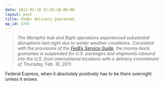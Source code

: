 ```yaml
---
date: 2011-02-10 22:56:58-08:00
layout: post
title: FedEx delivery guarantee
wp_id: 1747
---
```

> _The Memphis hub and flight operations experienced substantial disruptions last night due to winter weather conditions. Consistent with the provisions of the [FedEx Service Guide](http://www.fedex.com/us/service-guide/terms/express-ground/index.html?qgroup=toggle-c1), the money-back guarantee is suspended for U.S. packages and shipments inbound into the U.S. from international locations with a delivery commitment of Thursday, Feb. 10, 2011._

Federal Express, when it absolutely positively has to be there overnight unless it snows.
